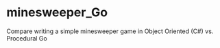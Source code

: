 # minesweeper_Go
Compare writing a simple minesweeper game in Object Oriented (C#) vs. Procedural Go
